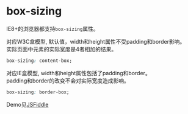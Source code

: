 # box-sizing
IE8+的浏览器都支持`box-sizing`属性。

对应W3C盒模型, 默认值，width和height属性不受padding和border影响。  
实际页面中元素的实际宽度是4者相加的结果。
```css
box-sizing: content-box;
```

对应IE盒模型, width和height属性包括了padding和border。  
padding和border的改变不会对实际宽度造成影响。
```css
box-sizing: border-box;
```

Demo见[JSFiddle](https://jsfiddle.net/keqingrong/sqky3wwa/)
